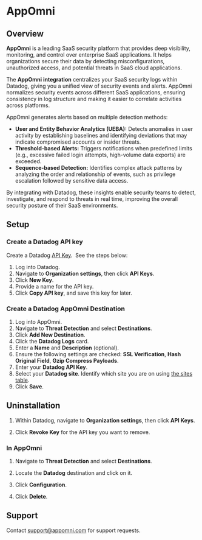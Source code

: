 # AppOmni

## Overview

**AppOmni** is a leading SaaS security platform that provides deep visibility, monitoring, and control over enterprise SaaS applications. It helps organizations secure their data by detecting misconfigurations, unauthorized access, and potential threats in SaaS cloud applications.

The **AppOmni integration** centralizes your SaaS security logs within Datadog, giving you a unified view of security events and alerts. AppOmni normalizes security events across different SaaS applications, ensuring consistency in log structure and making it easier to correlate activities across platforms.

AppOmni generates alerts based on multiple detection methods:

-   **User and Entity Behavior Analytics (UEBA):** Detects anomalies in user activity by establishing baselines and identifying deviations that may indicate compromised accounts or insider threats.
-   **Threshold-based Alerts:** Triggers notifications when predefined limits (e.g., excessive failed login attempts, high-volume data exports) are exceeded.
-   **Sequence-based Detection:** Identifies complex attack patterns by analyzing the order and relationship of events, such as privilege escalation followed by sensitive data access.

By integrating with Datadog, these insights enable security teams to detect, investigate, and respond to threats in real time, improving the overall security posture of their SaaS environments.

## Setup

### Create a Datadog API key

Create a Datadog [API Key][1].  See the steps below:

1. Log into Datadog.
2. Navigate to **Organization settings**, then click **API Keys**.
3. Click **New Key**.
4. Provide a name for the API key.
5. Click **Copy API key**, and save this key for later.

### Create a Datadog AppOmni Destination

1. Log into AppOmni.
2. Navigate to **Threat Detection** and select **Destinations**.
3. Click **Add New Destination**.
4. Click the **Datadog Logs** card.
5. Enter a **Name** and **Description** (optional).
6. Ensure the following settings are checked:  **SSL Verification**, **Hash Original Field**, **Gzip Compress Payloads**.
7. Enter your **Datadog API Key**.
8. Select your **Datadog site**. Identify which site you are on using [the sites table][2].
9. Click **Save**.


## Uninstallation

1. Within Datadog, navigate to **Organization settings**, then click **API Keys**.

2. Click **Revoke Key** for the API key you want to remove.

### In AppOmni

1. Navigate to **Threat Detection** and select **Destinations**.

2. Locate the **Datadog** destination and click on it.

3. Click **Configuration**.

4. Click **Delete**.


## Support

Contact support@appomni.com for support requests.


[1]: https://docs.datadoghq.com/account_management/api-app-keys/
[2]: https://docs.datadoghq.com/getting_started/site/